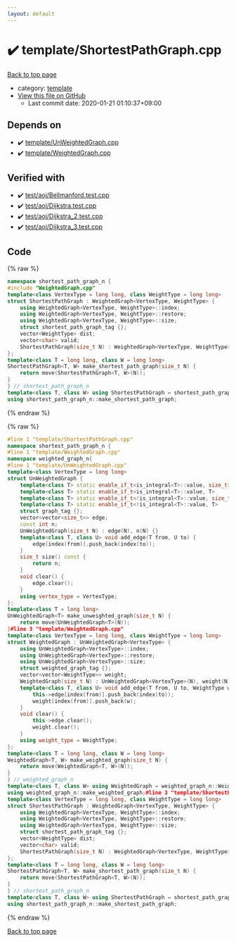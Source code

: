 ```yaml
---
layout: default
---
```


<!-- mathjax config similar to math.stackexchange -->
<script type="text/javascript" async
  src="https://cdnjs.cloudflare.com/ajax/libs/mathjax/2.7.5/MathJax.js?config=TeX-MML-AM_CHTML">
</script>
<script type="text/x-mathjax-config">
  MathJax.Hub.Config({
    TeX: { equationNumbers: { autoNumber: "AMS" }},
    tex2jax: {
      inlineMath: [ ['$','$'] ],
      processEscapes: true
    },
    "HTML-CSS": { matchFontHeight: false },
    displayAlign: "left",
    displayIndent: "2em"
  });
</script>

<script type="text/javascript" src="https://cdnjs.cloudflare.com/ajax/libs/jquery/3.4.1/jquery.min.js"></script>
<script src="https://cdn.jsdelivr.net/npm/jquery-balloon-js@1.1.2/jquery.balloon.min.js" integrity="sha256-ZEYs9VrgAeNuPvs15E39OsyOJaIkXEEt10fzxJ20+2I=" crossorigin="anonymous"></script>
<script type="text/javascript" src="../../assets/js/copy-button.js"></script>
<link rel="stylesheet" href="../../assets/css/copy-button.css" />


# :heavy_check_mark: template/ShortestPathGraph.cpp

<a href="../../index.html">Back to top page</a>

* category: <a href="../../index.html#66f6181bcb4cff4cd38fbc804a036db6">template</a>
* <a href="{{ site.github.repository_url }}/blob/master/template/ShortestPathGraph.cpp">View this file on GitHub</a>
    - Last commit date: 2020-01-21 01:10:37+09:00




## Depends on

* :heavy_check_mark: <a href="UnWeightedGraph.cpp.html">template/UnWeightedGraph.cpp</a>
* :heavy_check_mark: <a href="WeightedGraph.cpp.html">template/WeightedGraph.cpp</a>


## Verified with

* :heavy_check_mark: <a href="../../verify/test/aoj/Bellmanford.test.cpp.html">test/aoj/Bellmanford.test.cpp</a>
* :heavy_check_mark: <a href="../../verify/test/aoj/Dijkstra.test.cpp.html">test/aoj/Dijkstra.test.cpp</a>
* :heavy_check_mark: <a href="../../verify/test/aoj/Dijkstra_2.test.cpp.html">test/aoj/Dijkstra_2.test.cpp</a>
* :heavy_check_mark: <a href="../../verify/test/aoj/Dijkstra_3.test.cpp.html">test/aoj/Dijkstra_3.test.cpp</a>


## Code

<a id="unbundled"></a>
{% raw %}
```cpp
namespace shortest_path_graph_n {
#include "WeightedGraph.cpp"
template<class VertexType = long long, class WeightType = long long>
struct ShortestPathGraph : WeightedGraph<VertexType, WeightType> {
	using WeightedGraph<VertexType, WeightType>::index;
	using WeightedGraph<VertexType, WeightType>::restore;
	using WeightedGraph<VertexType, WeightType>::size;
	struct shortest_path_graph_tag {};
	vector<WeightType> dist;
	vector<char> valid;
	ShortestPathGraph(size_t N) : WeightedGraph<VertexType, WeightType>(N), dist(N), valid(N) {}
};
template<class T = long long, class W = long long>
ShortestPathGraph<T, W> make_shortest_path_graph(size_t N) {
	return move(ShortestPathGraph<T, W>(N));
}
} // shortest_path_graph_n
template<class T, class W> using ShortestPathGraph = shortest_path_graph_n::ShortestPathGraph<T, W>;
using shortest_path_graph_n::make_shortest_path_graph;
```
{% endraw %}

<a id="bundled"></a>
{% raw %}
```cpp
#line 1 "template/ShortestPathGraph.cpp"
namespace shortest_path_graph_n {
#line 1 "template/WeightedGraph.cpp"
namespace weighted_graph_n{
#line 1 "template/UnWeightedGraph.cpp"
template<class VertexType = long long>
struct UnWeightedGraph {
	template<class T> static enable_if_t<is_integral<T>::value, size_t>  index(T x) {return x;}
	template<class T> static enable_if_t<is_integral<T>::value, T>     restore(T x) {return x;}
	template<class T> static enable_if_t<!is_integral<T>::value, size_t> index(T x) {return x.index();}
	template<class T> static enable_if_t<!is_integral<T>::value, T>    restore(T x) {return x.restore();}
	struct graph_tag {};
	vector<vector<size_t>> edge;
	const int n;
	UnWeightedGraph(size_t N) : edge(N), n(N) {}
	template<class T, class U> void add_edge(T from, U to) {
		edge[index(from)].push_back(index(to));
	}
	size_t size() const {
		return n;
	}
	void clear() {
		edge.clear();
	}
	using vertex_type = VertexType;
};
template<class T = long long>
UnWeightedGraph<T> make_unweighted_graph(size_t N) {
	return move(UnWeightedGraph<T>(N));
}#line 3 "template/WeightedGraph.cpp"
template<class VertexType = long long, class WeightType = long long>
struct WeightedGraph : UnWeightedGraph<VertexType> {
	using UnWeightedGraph<VertexType>::index;
	using UnWeightedGraph<VertexType>::restore;
	using UnWeightedGraph<VertexType>::size;
	struct weighted_graph_tag {};
	vector<vector<WeightType>> weight;
	WeightedGraph(size_t N) : UnWeightedGraph<VertexType>(N), weight(N) {}
	template<class T, class U> void add_edge(T from, U to, WeightType w) {
		this->edge[index(from)].push_back(index(to));
		weight[index(from)].push_back(w);
	}
	void clear() {
		this->edge.clear();
		weight.clear();
	}
	using weight_type = WeightType;
};
template<class T = long long, class W = long long>
WeightedGraph<T, W> make_weighted_graph(size_t N) {
	return move(WeightedGraph<T, W>(N));
}
} // weighted_graph_n
template<class T, class W> using WeightedGraph = weighted_graph_n::WeightedGraph<T, W>;
using weighted_graph_n::make_weighted_graph;#line 3 "template/ShortestPathGraph.cpp"
template<class VertexType = long long, class WeightType = long long>
struct ShortestPathGraph : WeightedGraph<VertexType, WeightType> {
	using WeightedGraph<VertexType, WeightType>::index;
	using WeightedGraph<VertexType, WeightType>::restore;
	using WeightedGraph<VertexType, WeightType>::size;
	struct shortest_path_graph_tag {};
	vector<WeightType> dist;
	vector<char> valid;
	ShortestPathGraph(size_t N) : WeightedGraph<VertexType, WeightType>(N), dist(N), valid(N) {}
};
template<class T = long long, class W = long long>
ShortestPathGraph<T, W> make_shortest_path_graph(size_t N) {
	return move(ShortestPathGraph<T, W>(N));
}
} // shortest_path_graph_n
template<class T, class W> using ShortestPathGraph = shortest_path_graph_n::ShortestPathGraph<T, W>;
using shortest_path_graph_n::make_shortest_path_graph;
```
{% endraw %}

<a href="../../index.html">Back to top page</a>

